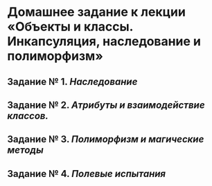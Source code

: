 # Домашнее задание к лекции «Объекты и классы. Инкапсуляция, наследование и полиморфизм»
## **Задание № 1.**   _Наследование_
## **Задание № 2.**   _Атрибуты и взаимодействие классов._
## **Задание № 3.**   _Полиморфизм и магические методы_
## **Задание № 4.**   _Полевые испытания_
